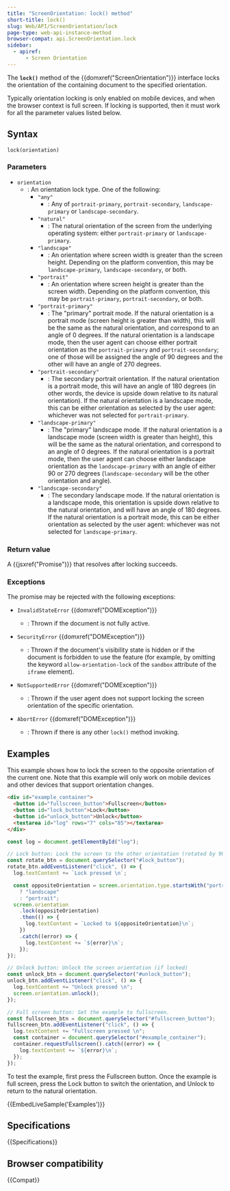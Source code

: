 ```yaml
---
title: "ScreenOrientation: lock() method"
short-title: lock()
slug: Web/API/ScreenOrientation/lock
page-type: web-api-instance-method
browser-compat: api.ScreenOrientation.lock
sidebar:
  - apiref:
      - Screen Orientation
---
```


The **`lock()`** method of the {{domxref("ScreenOrientation")}} interface locks the orientation of the containing document to the specified orientation.

Typically orientation locking is only enabled on mobile devices, and when the browser context is full screen.
If locking is supported, then it must work for all the parameter values listed below.

## Syntax

```js-nolint
lock(orientation)
```

### Parameters

- `orientation`
  - : An orientation lock type. One of the following:
    - `"any"`
      - : Any of `portrait-primary`, `portrait-secondary`, `landscape-primary` or `landscape-secondary`.
    - `"natural"`
      - : The natural orientation of the screen from the underlying operating system: either `portrait-primary` or `landscape-primary`.
    - `"landscape"`
      - : An orientation where screen width is greater than the screen height.
        Depending on the platform convention, this may be `landscape-primary`, `landscape-secondary`, or both.
    - `"portrait"`
      - : An orientation where screen height is greater than the screen width.
        Depending on the platform convention, this may be `portrait-primary`, `portrait-secondary`, or both.
    - `"portrait-primary"`
      - : The "primary" portrait mode.
        If the natural orientation is a portrait mode (screen height is greater than width), this will be the same as the natural orientation, and correspond to an angle of 0 degrees.
        If the natural orientation is a landscape mode, then the user agent can choose either portrait orientation as the `portrait-primary` and `portrait-secondary`; one of those will be assigned the angle of 90 degrees and the other will have an angle of 270 degrees.
    - `"portrait-secondary"`
      - : The secondary portrait orientation.
        If the natural orientation is a portrait mode, this will have an angle of 180 degrees (in other words, the device is upside down relative to its natural orientation).
        If the natural orientation is a landscape mode, this can be either orientation as selected by the user agent: whichever was not selected for `portrait-primary`.
    - `"landscape-primary"`
      - : The "primary" landscape mode.
        If the natural orientation is a landscape mode (screen width is greater than height), this will be the same as the natural orientation, and correspond to an angle of 0 degrees.
        If the natural orientation is a portrait mode, then the user agent can choose either landscape orientation as the `landscape-primary` with an angle of either 90 or 270 degrees (`landscape-secondary` will be the other orientation and angle).
    - `"landscape-secondary"`
      - : The secondary landscape mode.
        If the natural orientation is a landscape mode, this orientation is upside down relative to the natural orientation, and will have an angle of 180 degrees.
        If the natural orientation is a portrait mode, this can be either orientation as selected by the user agent: whichever was not selected for `landscape-primary`.

### Return value

A {{jsxref("Promise")}} that resolves after locking succeeds.

### Exceptions

The promise may be rejected with the following exceptions:

- `InvalidStateError` {{domxref("DOMException")}}
  - : Thrown if the document is not fully active.

- `SecurityError` {{domxref("DOMException")}}
  - : Thrown if the document's visibility state is hidden or if the document is forbidden to use the feature (for example, by omitting the keyword `allow-orientation-lock` of the `sandbox` attribute of the `iframe` element).

- `NotSupportedError` {{domxref("DOMException")}}
  - : Thrown if the user agent does not support locking the screen orientation of the specific orientation.

- `AbortError` {{domxref("DOMException")}}
  - : Thrown if there is any other `lock()` method invoking.

## Examples

This example shows how to lock the screen to the opposite orientation of the current one.
Note that this example will only work on mobile devices and other devices that support orientation changes.

```html
<div id="example_container">
  <button id="fullscreen_button">Fullscreen</button>
  <button id="lock_button">Lock</button>
  <button id="unlock_button">Unlock</button>
  <textarea id="log" rows="7" cols="85"></textarea>
</div>
```

```js
const log = document.getElementById("log");

// Lock button: Lock the screen to the other orientation (rotated by 90 degrees)
const rotate_btn = document.querySelector("#lock_button");
rotate_btn.addEventListener("click", () => {
  log.textContent += `Lock pressed \n`;

  const oppositeOrientation = screen.orientation.type.startsWith("portrait")
    ? "landscape"
    : "portrait";
  screen.orientation
    .lock(oppositeOrientation)
    .then(() => {
      log.textContent = `Locked to ${oppositeOrientation}\n`;
    })
    .catch((error) => {
      log.textContent += `${error}\n`;
    });
});

// Unlock button: Unlock the screen orientation (if locked)
const unlock_btn = document.querySelector("#unlock_button");
unlock_btn.addEventListener("click", () => {
  log.textContent += "Unlock pressed \n";
  screen.orientation.unlock();
});

// Full screen button: Set the example to fullscreen.
const fullscreen_btn = document.querySelector("#fullscreen_button");
fullscreen_btn.addEventListener("click", () => {
  log.textContent += "Fullscreen pressed \n";
  const container = document.querySelector("#example_container");
  container.requestFullscreen().catch((error) => {
    log.textContent += `${error}\n`;
  });
});
```

To test the example, first press the Fullscreen button.
Once the example is full screen, press the Lock button to switch the orientation, and Unlock to return to the natural orientation.

{{EmbedLiveSample('Examples')}}

## Specifications

{{Specifications}}

## Browser compatibility

{{Compat}}
